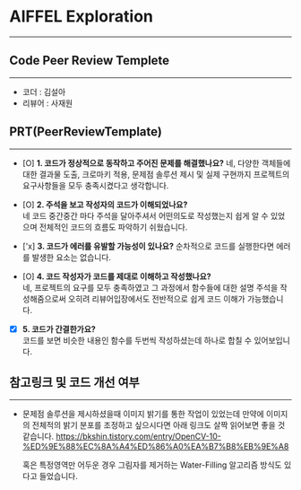 # AIFFEL Exploration
----  
## **Code Peer Review Templete**
------------------
- 코더 : 김설아
- 리뷰어 : 사재원

## **PRT(PeerReviewTemplate)**  
------------------  
- [O] **1. 코드가 정상적으로 동작하고 주어진 문제를 해결했나요?**
네, 다양한 객체들에 대한 결과물 도출, 크로마키 적용, 문제점 솔루션 제시 및 실제 구현까지 프로젝트의 요구사항들을 모두 충족시켰다고 생각합니다.  
- [O] **2. 주석을 보고 작성자의 코드가 이해되었나요?**   
네 코드 중간중간 마다 주석을 달아주셔서 어떤의도로 작성했는지 쉽게 알 수 있었으며 전체적인 코드의 흐름도 파악하기 쉬웠습니다.   
  

- ['x] **3. 코드가 에러를 유발할 가능성이 있나요?** 
  순차적으로 코드를 실행한다면 에러를 발생한 요소는 없습니다.
  

- [O] **4. 코드 작성자가 코드를 제대로 이해하고 작성했나요?**  
  네, 프로젝트의 요구를 모두 충족하였고 그 과정에서 함수들에 대한 설명 주석을 작성해줌으로써 오히려 리뷰어입장에서도 전반적으로 쉽게 코드 이해가 가능했습니다.


- [x] **5. 코드가 간결한가요?**  
  코드를 보면 비슷한 내용인 함수를 두번씩 작성하셨는데 하나로 합칠 수 있어보입니다.  
  


## **참고링크 및 코드 개선 여부**  
------------------  
- 문제점 솔루션을 제시하셨을때 이미지 밝기를 통한 작업이 있었는데
  만약에 이미지의 전체적의 밝기 분포를 조정하고 싶으시다면 아래 링크도 살짝 읽어보면 좋을 것 같습니다.
  https://bkshin.tistory.com/entry/OpenCV-10-%ED%9E%88%EC%8A%A4%ED%86%A0%EA%B7%B8%EB%9E%A8
  
  혹은 특정영역만 어두운 경우 그림자를 제거하는 Water-Filling 알고리즘 방식도 있다고 들었습니다.

